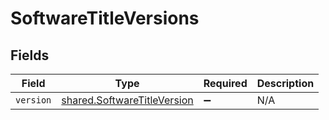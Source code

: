 # SoftwareTitleVersions


## Fields

| Field                                                                             | Type                                                                              | Required                                                                          | Description                                                                       |
| --------------------------------------------------------------------------------- | --------------------------------------------------------------------------------- | --------------------------------------------------------------------------------- | --------------------------------------------------------------------------------- |
| `version`                                                                         | [shared.SoftwareTitleVersion](../../../sdk/models/shared/softwaretitleversion.md) | :heavy_minus_sign:                                                                | N/A                                                                               |